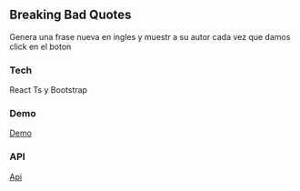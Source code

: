 ## Breaking Bad Quotes
Genera una frase nueva en ingles y muestr a su autor cada vez que damos click en el boton

### Tech
React Ts y Bootstrap

### Demo
[Demo](https://jutaga.github.io/BreakingBadQuotes/)

### API
[Api](https://breakingbadquotes.xyz/)